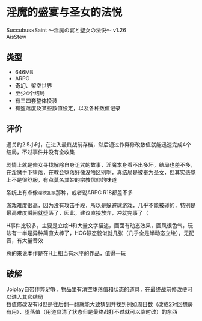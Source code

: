 # 淫魔的盛宴与圣女的法悦
Succubus×Saint ～淫魔の宴と聖女の法悦～ v1.26  
AisStew

## 类型
- 646MB
- ARPG
- 奇幻、架空世界
- 至少4个结局
- 有三四套整体换装
- 有堕落度及某些数值设定，以及各种数值记录

## 评价
通关约2.5小时，在进入最终战前存档，然后通过作弊修改数值就能迅速完成4个结局，不过事件并没有全收集

剧情上就是修女寻找解除自身诅咒的故事，淫魔本身看不出多坏，结局也差不多，在淫魔手下堕落，在教会堕落好像没啥区别啊，真结局是被奉为圣女，但其实感觉上不是很舒服，有点莫名其妙的宗教信仰的味道

系统上有点像`淫欲圣痕`那种，或者说ARPG R18都差不多

游戏难度很高，因为没有攻击手段，所以是躲避球游戏，几乎不能被碰的，特别是最高难度瞬间就堕落了，因此，建议直接放弃，冲就完事了（

H事件比较多，主要是立绘H和大量文字描述，画面有动态效果，画风很色气，玩法有一半是异种简直太棒了，HCG静态貌似就几张（几乎全是半动态立绘），无配音，有大量音效

总的来说本作是在H上相当有水平的作品，值得一玩

## 破解
Joiplay自带作弊足够，物品里有清空堕落值和状态的道具，在最终战前修改便可以进入其它结局  
数值修改没有id但是往后翻一翻就能大致猜到并找到例如周目数（改成2对回想房有用）、堕落值（用道具清了状态但是最终战打不过就可以临时改）的东西